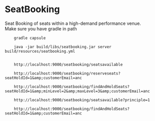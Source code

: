 # SeatBooking
Seat Booking of seats within a high-demand performance venue.    
Make sure you have gradle in path    

        gradle capsule  
        
        java -jar build/libs/seatbooking.jar server build/resources/seatbooking.yml   
        
        
        http://localhost:9000/seatbooking/seatsavailable  
        
        http://localhost:9000/seatbooking/reserveseats?seatHoldId=1&amp;customerEmail=anc  
        
        http://localhost:9000/seatbooking/findAndHoldSeats?seatHoldId=1&amp;minLevel=2&amp;maxLevel=3&amp;customerEmail=anc   
        
        http://localhost:9000/seatbooking/seatsavailable?principle=1  
        
        http://localhost:9000/seatbooking/findAndHoldSeats?seatHoldId=1&amp;customerEmail=anc
